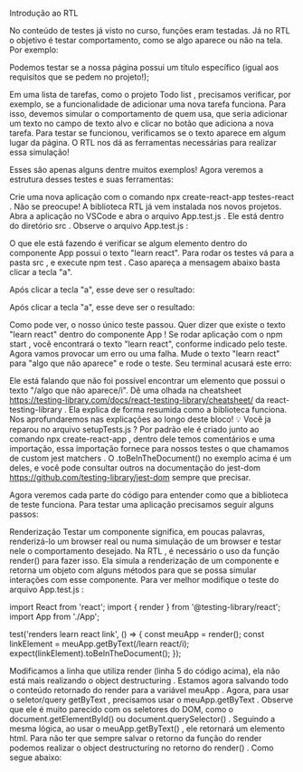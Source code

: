 Introdução ao RTL

No conteúdo de testes já visto no curso, funções eram testadas. Já no RTL o objetivo é testar comportamento, como se algo aparece ou não na tela. Por exemplo:

Podemos testar se a nossa página possui um título específico (igual aos requisitos que se pedem no projeto!);

Em uma lista de tarefas, como o projeto Todo list , precisamos verificar, por exemplo, se a funcionalidade de adicionar uma nova tarefa funciona. Para isso, devemos simular o comportamento de quem usa, que seria adicionar um texto no campo de texto alvo e clicar no botão que adiciona a nova tarefa. Para testar se funcionou, verificamos se o texto aparece em algum lugar da página. O RTL nos dá as ferramentas necessárias para realizar essa simulação!

Esses são apenas alguns dentre muitos exemplos! Agora veremos a estrutura desses testes e suas ferramentas:

Crie uma nova aplicação com o comando npx create-react-app testes-react .
Não se preocupe! A biblioteca RTL já vem instalada nos novos projetos.
Abra a aplicação no VSCode e abra o arquivo App.test.js . Ele está dentro do diretório src .
Observe o arquivo App.test.js :

O que ele está fazendo é verificar se algum elemento dentro do componente App possui o texto "learn react". Para rodar os testes vá para a pasta src , e execute npm test .
Caso apareça a mensagem abaixo basta clicar a tecla "a".

Após clicar a tecla "a", esse deve ser o resultado:

Após clicar a tecla "a", esse deve ser o resultado:

Como pode ver, o nosso único teste passou. Quer dizer que existe o texto "learn react" dentro do componente App ! Se rodar aplicação com o npm start , você encontrará o texto "learn react", conforme indicado pelo teste.
Agora vamos provocar um erro ou uma falha. Mude o texto "learn react" para "algo que não aparece" e rode o teste. Seu terminal acusará este erro:

Ele está falando que não foi possível encontrar um elemento que possui o texto "/algo que não aparece/i".
Dê uma olhada na cheatsheet https://testing-library.com/docs/react-testing-library/cheatsheet/ da react-testing-library . Ela explica de forma resumida como a biblioteca funciona. Nos aprofundaremos nas explicações ao longo deste bloco!
💡 Você ja reparou no arquivo setupTests.js ? Por padrão ele é criado junto ao comando npx create-react-app , dentro dele temos comentários e uma importação, essa importação fornece para nossos testes o que chamamos de custom jest matchers . O .toBeInTheDocument() no exemplo acima é um deles, e você pode consultar outros na documentação do jest-dom  https://github.com/testing-library/jest-dom sempre que precisar.

Agora veremos cada parte do código para entender como que a biblioteca de teste funciona. Para testar uma aplicação precisamos seguir alguns passos:

Renderização
Testar um componente significa, em poucas palavras, renderizá-lo um browser real ou numa simulação de um browser e testar nele o comportamento desejado. Na RTL , é necessário o uso da função render() para fazer isso. Ela simula a renderização de um componente e retorna um objeto com alguns métodos para que se possa simular interações com esse componente. Para ver melhor modifique o teste do arquivo App.test.js :

import React from 'react';
import { render } from '@testing-library/react';
import App from './App';

test('renders learn react link', () => {
  const meuApp = render(<App />);
  const linkElement = meuApp.getByText(/learn react/i);
  expect(linkElement).toBeInTheDocument();
});

Modificamos a linha que utiliza render (linha 5 do código acima), ela não está mais realizando o object destructuring . Estamos agora salvando todo o conteúdo retornado do render para a variável meuApp .
Agora, para usar o seletor/query getByText , precisamos usar o meuApp.getByText . Observe que ele é muito parecido com os seletores do DOM, como o document.getElementById() ou document.querySelector() . Seguindo a mesma lógica, ao usar o meuApp.getByText() , ele retornará um elemento html.
Para não ter que sempre salvar o retorno da função do render podemos realizar o object destructuring no retorno do render() . Como segue abaixo:
